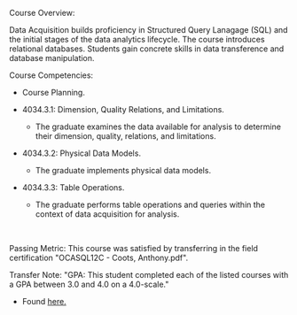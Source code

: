 Course Overview:

Data Acquisition builds proficiency in Structured Query Lanagage (SQL) and the initial stages of the data analytics lifecycle. The course introduces relational databases. Students gain concrete skills in data transference and database manipulation.
<br/>

Course Competencies:

- Course Planning.

- 4034.3.1: Dimension, Quality Relations, and Limitations.
	- The graduate examines the data available for analysis to determine their dimension, quality, relations, and limitations.

- 4034.3.2: Physical Data Models.
	- The graduate implements physical data models.

- 4034.3.3: Table Operations.
	- The graduate performs table operations and queries within the context of data acquisition for analysis.
<br />

Passing Metric:
This course was satisfied by transferring in the field certification "OCASQL12C - Coots, Anthony.pdf".
<br />

Transfer Note:
"GPA: This student completed each of the listed courses with a GPA between 3.0 and 4.0 on a 4.0-scale."
- Found [here.](https://www.wgu.edu/admissions/transfers.html)